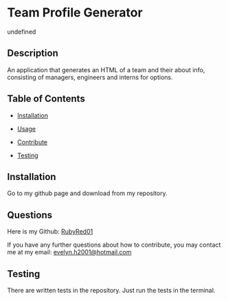 # Team Profile Generator
undefined

## Description

An application that generates an HTML of a team and their about info, consisting of managers, engineers and interns for options.

## Table of Contents

* [Installation](#installation)

* [Usage](#usage)

* [Contribute](#contribute)

* [Testing](#testing)

## Installation

Go to my github page and download from my repository.

## Questions

Here is my Github: [RubyRed01](https://github.com/RubyRed01)

If you have any further questions about how to contribute, you may contact me at my email: evelyn.h2001@hotmail.com

## Testing

There are written tests in the repository. Just run the tests in the terminal.
